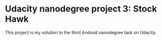 # Udacity nanodegree project 3: Stock Hawk
This project is my solution to the third Android nanodegree task on Udacity. 

